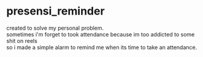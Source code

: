 # presensi_reminder

created to solve my personal problem.<br>
sometimes i'm forget to took attendance because im too addicted to some shit on reels<br>
so i made a simple alarm to remind me when its time to take an attendance.<br>
